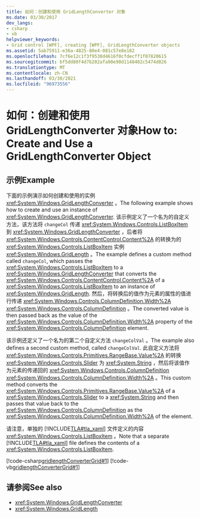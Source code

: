 ```yaml
---
title: 如何：创建和使用 GridLengthConverter 对象
ms.date: 03/30/2017
dev_langs:
- csharp
- vb
helpviewer_keywords:
- Grid control [WPF], creating [WPF], GridLengthConverter objects
ms.assetid: 5ab75911-e36a-4825-80e4-081c57e8e182
ms.openlocfilehash: 7cf6e12c1f3f9530d4616f0cfdecff1f07820615
ms.sourcegitcommit: bf5dd80f4d7b202afa90e90d1148402c5474d826
ms.translationtype: MT
ms.contentlocale: zh-CN
ms.lasthandoff: 03/30/2021
ms.locfileid: "96973556"
---
```

# <a name="how-to-create-and-use-a-gridlengthconverter-object"></a><span data-ttu-id="e921e-102">如何：创建和使用 GridLengthConverter 对象</span><span class="sxs-lookup"><span data-stu-id="e921e-102">How to: Create and Use a GridLengthConverter Object</span></span>
## <a name="example"></a><span data-ttu-id="e921e-103">示例</span><span class="sxs-lookup"><span data-stu-id="e921e-103">Example</span></span>  
 <span data-ttu-id="e921e-104">下面的示例演示如何创建和使用的实例 <xref:System.Windows.GridLengthConverter> 。</span><span class="sxs-lookup"><span data-stu-id="e921e-104">The following example shows how to create and use an instance of <xref:System.Windows.GridLengthConverter>.</span></span> <span data-ttu-id="e921e-105">该示例定义了一个名为的自定义方法，该方法将 `changeCol` 传递 <xref:System.Windows.Controls.ListBoxItem> 到 <xref:System.Windows.GridLengthConverter> ，后者将 <xref:System.Windows.Controls.ContentControl.Content%2A> 的转换为的 <xref:System.Windows.Controls.ListBoxItem> 实例 <xref:System.Windows.GridLength> 。</span><span class="sxs-lookup"><span data-stu-id="e921e-105">The example defines a custom method called `changeCol`, which passes the <xref:System.Windows.Controls.ListBoxItem> to a <xref:System.Windows.GridLengthConverter> that converts the <xref:System.Windows.Controls.ContentControl.Content%2A> of a <xref:System.Windows.Controls.ListBoxItem> to an instance of <xref:System.Windows.GridLength>.</span></span> <span data-ttu-id="e921e-106">然后，将转换后的值作为元素的属性的值进行传递 <xref:System.Windows.Controls.ColumnDefinition.Width%2A> <xref:System.Windows.Controls.ColumnDefinition> 。</span><span class="sxs-lookup"><span data-stu-id="e921e-106">The converted value is then passed back as the value of the <xref:System.Windows.Controls.ColumnDefinition.Width%2A> property of the <xref:System.Windows.Controls.ColumnDefinition> element.</span></span>  
  
 <span data-ttu-id="e921e-107">该示例还定义了一个名为的第二个自定义方法 `changeColVal` 。</span><span class="sxs-lookup"><span data-stu-id="e921e-107">The example also defines a second custom method, called `changeColVal`.</span></span> <span data-ttu-id="e921e-108">此自定义方法将 <xref:System.Windows.Controls.Primitives.RangeBase.Value%2A> 的转换 <xref:System.Windows.Controls.Slider> 为 <xref:System.String> ，然后将该值作为元素的传递回的 <xref:System.Windows.Controls.ColumnDefinition> <xref:System.Windows.Controls.ColumnDefinition.Width%2A> 。</span><span class="sxs-lookup"><span data-stu-id="e921e-108">This custom method converts the <xref:System.Windows.Controls.Primitives.RangeBase.Value%2A> of a <xref:System.Windows.Controls.Slider> to a <xref:System.String> and then passes that value back to the <xref:System.Windows.Controls.ColumnDefinition> as the <xref:System.Windows.Controls.ColumnDefinition.Width%2A> of the element.</span></span>  
  
 <span data-ttu-id="e921e-109">请注意，单独的 [!INCLUDE[TLA#tla_xaml](../../../includes/tlasharptla-xaml-md.md)] 文件定义的内容 <xref:System.Windows.Controls.ListBoxItem> 。</span><span class="sxs-lookup"><span data-stu-id="e921e-109">Note that a separate [!INCLUDE[TLA#tla_xaml](../../../includes/tlasharptla-xaml-md.md)] file defines the contents of a <xref:System.Windows.Controls.ListBoxItem>.</span></span>  
  
 [!code-csharp[gridlengthConverterGrid#1](~/samples/snippets/csharp/VS_Snippets_Wpf/gridlengthConverterGrid/CSharp/Window1.xaml.cs#1)]
 [!code-vb[gridlengthConverterGrid#1](~/samples/snippets/visualbasic/VS_Snippets_Wpf/gridlengthConverterGrid/VisualBasic/Window1.xaml.vb#1)]  
  
## <a name="see-also"></a><span data-ttu-id="e921e-110">请参阅</span><span class="sxs-lookup"><span data-stu-id="e921e-110">See also</span></span>

- <xref:System.Windows.GridLengthConverter>
- <xref:System.Windows.GridLength>
